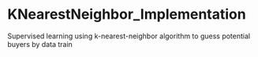 # KNearestNeighbor_Implementation
Supervised learning using k-nearest-neighbor algorithm to guess potential buyers by data train
